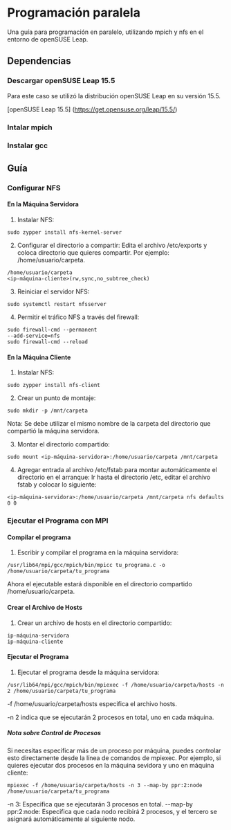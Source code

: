 # Programación paralela
Una guía para programación en paralelo, utilizando mpich y nfs en el entorno de openSUSE Leap.

## Dependencias

### Descargar openSUSE Leap 15.5

Para este caso se utilizó la distribución openSUSE Leap en su versión 15.5.

[openSUSE Leap 15.5] (https://get.opensuse.org/leap/15.5/)

### Intalar mpich

### Instalar gcc

## Guía

### Configurar NFS

#### En la Máquina Servidora

1. Instalar NFS:
```
sudo zypper install nfs-kernel-server
```

2. Configurar el directorio a compartir:
Edita el archivo /etc/exports y coloca directorio que quieres compartir. Por ejemplo: /home/usuario/carpeta.
```
/home/usuario/carpeta
<ip-máquina-cliente>(rw,sync,no_subtree_check)
```

3. Reiniciar el servidor NFS:
```
sudo systemctl restart nfsserver
```

4. Permitir el tráfico NFS a través del firewall:
```
sudo firewall-cmd --permanent
--add-service=nfs
sudo firewall-cmd --reload
```

#### En la Máquina Cliente

1. Instalar NFS:
```
sudo zypper install nfs-client
```

2. Crear un punto de montaje:
```
sudo mkdir -p /mnt/carpeta
```
Nota: Se debe utilizar el mismo nombre de la carpeta del directorio que compartió la máquina servidora.

3. Montar el directorio compartido:
```
sudo mount <ip-máquina-servidora>:/home/usuario/carpeta /mnt/carpeta
```

4. Agregar entrada al archivo /etc/fstab para montar automáticamente el directorio en el arranque:
Ir hasta el directorio /etc, editar el archivo fstab y colocar lo siguiente:
```
<ip-máquina-servidora>:/home/usuario/carpeta /mnt/carpeta nfs defaults 0 0
```

### Ejecutar el Programa con MPI

#### Compilar el programa

1. Escribir y compilar el programa en la máquina servidora:
```
/usr/lib64/mpi/gcc/mpich/bin/mpicc tu_programa.c -o /home/usuario/carpeta/tu_programa
```
Ahora el ejecutable estará disponible en el directorio compartido /home/usuario/carpeta.

#### Crear el Archivo de Hosts

1. Crear un archivo de hosts en el directorio compartido:
```
ip-máquina-servidora
ip-máquina-cliente
```

#### Ejecutar el Programa

1. Ejecutar el programa desde la máquina servidora:
```
/usr/lib64/mpi/gcc/mpich/bin/mpiexec -f /home/usuario/carpeta/hosts -n 2 /home/usuario/carpeta/tu_programa
```
-f /home/usuario/carpeta/hosts especifica el archivo hosts.

-n 2 indica que se ejecutarán 2 procesos en total, uno en cada máquina.

##### Nota sobre Control de Procesos

Si necesitas especificar más de un proceso por máquina, puedes controlar esto directamente desde la línea de comandos de mpiexec. Por ejemplo, si quieres ejecutar dos procesos en la máquina sevidora y uno en máquina cliente:
```
mpiexec -f /home/usuario/carpeta/hosts -n 3 --map-by ppr:2:node /home/usuario/carpeta/tu_programa
```

-n 3: Especifica que se ejecutarán 3 procesos en total.
--map-by ppr:2:node: Especifica que cada nodo recibirá 2 procesos, y el tercero se asignará automáticamente al siguiente nodo.
